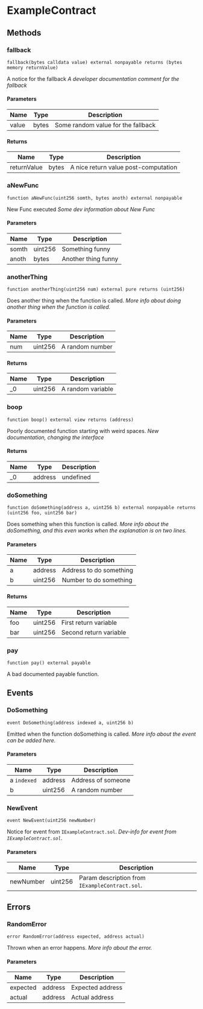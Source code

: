 # ExampleContract

## Methods

### fallback

```solidity
fallback(bytes calldata value) external nonpayable returns (bytes memory returnValue)
```

A notice for the fallback
_A developer documentation comment for the fallback_

#### Parameters

| Name  | Type  | Description                        |
| ----- | ----- | ---------------------------------- |
| value | bytes | Some random value for the fallback |

#### Returns

| Name        | Type  | Description                          |
| ----------- | ----- | ------------------------------------ |
| returnValue | bytes | A nice return value post-computation |

### aNewFunc

```solidity
function aNewFunc(uint256 somth, bytes anoth) external nonpayable
```

New Func executed
_Some dev information about New Func_

#### Parameters

| Name  | Type    | Description         |
| ----- | ------- | ------------------- |
| somth | uint256 | Something funny     |
| anoth | bytes   | Another thing funny |

### anotherThing

```solidity
function anotherThing(uint256 num) external pure returns (uint256)
```

Does another thing when the function is called.
_More info about doing another thing when the function is called._

#### Parameters

| Name | Type    | Description     |
| ---- | ------- | --------------- |
| num  | uint256 | A random number |

#### Returns

| Name | Type    | Description       |
| ---- | ------- | ----------------- |
| \_0  | uint256 | A random variable |

### boop

```solidity
function boop() external view returns (address)
```

Poorly documented function starting with weird spaces.
_New documentation, changing the interface_

#### Returns

| Name | Type    | Description |
| ---- | ------- | ----------- |
| \_0  | address | undefined   |

### doSomething

```solidity
function doSomething(address a, uint256 b) external nonpayable returns (uint256 foo, uint256 bar)
```

Does something when this function is called.
_More info about the doSomething, and this even works when the explanation is on two lines._

#### Parameters

| Name | Type    | Description             |
| ---- | ------- | ----------------------- |
| a    | address | Address to do something |
| b    | uint256 | Number to do something  |

#### Returns

| Name | Type    | Description            |
| ---- | ------- | ---------------------- |
| foo  | uint256 | First return variable  |
| bar  | uint256 | Second return variable |

### pay

```solidity
function pay() external payable
```

A bad documented payable function.

## Events

### DoSomething

```solidity
event DoSomething(address indexed a, uint256 b)
```

Emitted when the function doSomething is called.
_More info about the event can be added here._

#### Parameters

| Name        | Type    | Description        |
| ----------- | ------- | ------------------ |
| a `indexed` | address | Address of someone |
| b           | uint256 | A random number    |

### NewEvent

```solidity
event NewEvent(uint256 newNumber)
```

Notice for event from `IExampleContract.sol`.
_Dev-info for event from `IExampleContract.sol`._

#### Parameters

| Name      | Type    | Description                                    |
| --------- | ------- | ---------------------------------------------- |
| newNumber | uint256 | Param description from `IExampleContract.sol`. |

## Errors

### RandomError

```solidity
error RandomError(address expected, address actual)
```

Thrown when an error happens.
_More info about the error._

#### Parameters

| Name     | Type    | Description      |
| -------- | ------- | ---------------- |
| expected | address | Expected address |
| actual   | address | Actual address   |
